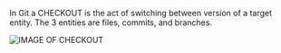 In Git a CHECKOUT is the act of switching between version of a target entity. The 3 entities are files, commits, and branches.

![IMAGE OF CHECKOUT](https://i.stack.imgur.com/C4BCo.png)
